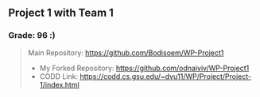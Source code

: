 ## Project 1 with Team 1

### Grade: 96 :)

>Main Repository: https://github.com/Bodisoem/WP-Project1
>* My Forked Repository: https://github.com/odnaiviv/WP-Project1
>* CODD Link: https://codd.cs.gsu.edu/~dvu11/WP/Project/Project-1/index.html
